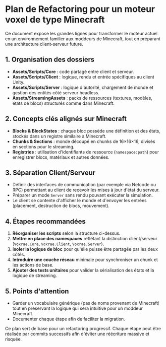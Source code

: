 # Plan de Refactoring pour un moteur voxel de type Minecraft

Ce document expose les grandes lignes pour transformer le moteur actuel en un environnement familier aux moddeurs de Minecraft, tout en préparant une architecture client-serveur future.

## 1. Organisation des dossiers
- **Assets/Scripts/Core** : code partagé entre client et serveur.
- **Assets/Scripts/Client** : logique, rendu et entrée spécifiques au client Unity.
- **Assets/Scripts/Server** : logique d'autorité, chargement de monde et gestion des entités côté serveur headless.
- **Assets/StreamingAssets** : packs de ressources (textures, modèles, états de blocs) structurés comme dans Minecraft.

## 2. Concepts clés alignés sur Minecraft
- **Blocks & BlockStates** : chaque bloc possède une définition et des états, stockés dans un registre similaire à Minecraft.
- **Chunks & Sections** : monde découpé en chunks de 16×16×16, divisés en sections pour le streaming.
- **Registries** : utilisation d'identifiants de ressource (`namespace:path`) pour enregistrer blocs, matériaux et autres données.

## 3. Séparation Client/Serveur
- Définir des interfaces de communication (par exemple via Netcode ou RPC) permettant au client de recevoir les mises à jour d'état du serveur.
- Préparer un mode `Server` sans rendu pouvant exécuter la simulation.
- Le client se contente d'afficher le monde et d'envoyer les entrées (placement, destruction de blocs, mouvement).

## 4. Étapes recommandées
1. **Réorganiser les scripts** selon la structure ci-dessus.
2. **Mettre en place des namespaces** reflétant la distinction client/serveur (`Voxrae.Core`, `Voxrae.Client`, `Voxrae.Server`).
3. **Isoler la logique de bloc** pour qu'elle puisse être partagée par les deux côtés.
4. **Introduire une couche réseau** minimale pour synchroniser un chunk et les actions de base.
5. **Ajouter des tests unitaires** pour valider la sérialisation des états et la logique de streaming.

## 5. Points d'attention
- Garder un vocabulaire générique (pas de noms provenant de Minecraft) tout en préservant la logique qui sera intuitive pour un moddeur Minecraft.
- Documenter chaque étape afin de faciliter la migration.

Ce plan sert de base pour un refactoring progressif. Chaque étape peut être réalisée par commits successifs afin d'éviter une réécriture massive et risquée.
